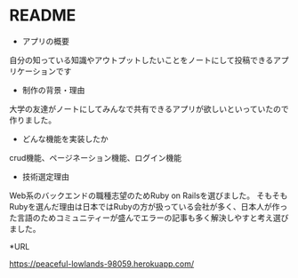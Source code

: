 # README

* アプリの概要

 自分の知っている知識やアウトプットしたいことをノートにして投稿できるアプリケーションです

* 制作の背景・理由

 大学の友達がノートにしてみんなで共有できるアプリが欲しいといっていたので作りました。
 
* どんな機能を実装したか

 crud機能、ページネーション機能、ログイン機能
 
* 技術選定理由

Web系のバックエンドの職種志望のためRuby on Railsを選びました。
そもそもRubyを選んだ理由は日本ではRubyの方が扱っている会社が多く、日本人が作った言語のためコミュニティーが盛んでエラーの記事も多く解決しやすと考え選びました。

*URL

https://peaceful-lowlands-98059.herokuapp.com/
